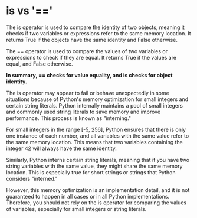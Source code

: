# is vs '=='

The is operator is used to compare the identity of two objects, meaning it checks if two variables or expressions refer to the 
same memory location. 
It returns True if the objects have the same identity and False otherwise.

The == operator is used to compare the values of two variables or expressions to check if they are equal. 
It returns True if the values are equal, and False otherwise.

**In summary, == checks for value equality, and is checks for object identity.**

The is operator may appear to fail or behave unexpectedly in some situations because of Python's memory optimization for small integers and certain string literals. Python internally maintains a pool of small integers and commonly used string literals to save memory and improve performance. This process is known as "interning."

For small integers in the range [-5, 256], Python ensures that there is only one instance of each number, and all variables with the same value refer to the same memory location. This means that two variables containing the integer 42 will always have the same identity.

Similarly, Python interns certain string literals, meaning that if you have two string variables with the same value, they might share the same memory location. This is especially true for short strings or strings that Python considers "interned."

However, this memory optimization is an implementation detail, and it is not guaranteed to happen in all cases or in all Python implementations. Therefore, you should not rely on the is operator for comparing the values of variables, especially for small integers or string literals.